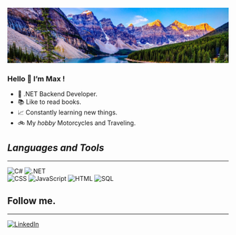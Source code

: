 ![Header](https://github.com/Maksss3000/Maksss3000/blob/main/assets/beautifulView.png "Header")

### Hello :wave: I’m Max !

+ :muscle: .NET Backend Developer.
+ :books: Like to read books.
+ :chart_with_upwards_trend: Constantly learning new things.
+ :bike:  My *hobby* Motorcycles and Traveling.
 



## *Languages and Tools*
___
![C#](https://img.shields.io/badge/c%23%20-000000?style=for-the-badge&logo=c-sharp&logoColor=9400D3)
![.NET](https://img.shields.io/badge/-Framework-000000?style=for-the-badge&logo=.NET&logoColor=8A2BE2)
<br>
![CSS](https://img.shields.io/badge/-CSS-000000?style=for-the-badge&logo=css3&logoColor=1E90FF)
![JavaScript](https://img.shields.io/badge/-JavaScript-000000?style=for-the-badge&logo=javascript&logoColor=FFFF00	)
![HTML](https://img.shields.io/badge/-HTML5-000000?style=for-the-badge&logo=html5&logoColor=FF8C00)
![SQL](https://img.shields.io/badge/-SQL-000000?style=for-the-badge&logo=MySQL&logoColor=F4A460)

## Follow me.
___
 [![LinkedIn](https://img.shields.io/badge/-LinkedIn-000000?style=for-the-badge&logo=linkedin&logoColor=0000FF)](https://www.linkedin.com/in/maksimilianr/)


 


 
